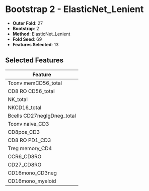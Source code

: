 # Bootstrap 2 - ElasticNet_Lenient

- **Outer Fold**: 27
- **Bootstrap**: 2
- **Method**: ElasticNet_Lenient
- **Fold Seed**: 69
- **Features Selected**: 13

## Selected Features

| Feature |
|---------|
| Tconv memCD56_total |
| CD8 RO CD56_total |
| NK_total |
| NKCD16_total |
| Bcells CD27negIgDneg_total |
| Tconv naive_CD3 |
| CD8pos_CD3 |
| CD8 RO PD1_CD3 |
| Treg memory_CD4 |
| CCR6_CD8RO |
| CD27_CD8RO |
| CD16mono_CD3neg |
| CD16mono_myeloid |
